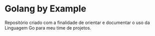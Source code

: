 # Golang by Example


Repositório criado com a finalidade de orientar e documentar o uso da Linguagem Go para meu time de projetos.
